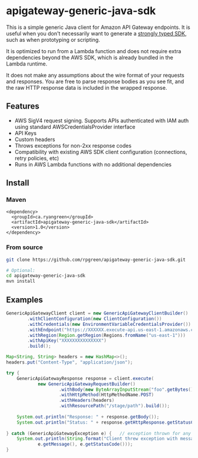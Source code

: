 # apigateway-generic-java-sdk
This is a simple generic Java client for Amazon API Gateway endpoints. It is useful when you don't necessarily want to generate a [strongly typed SDK](https://aws.amazon.com/blogs/developer/api-gateway-java-sdk), such as when prototyping or scripting.

It is optimized to run from a Lambda function and does not require extra dependencies beyond the AWS SDK, which is already bundled in the Lambda runtime.

It does not make any assumptions about the wire format of your requests and responses. You are free to parse response bodies as you see fit, and the raw HTTP response data is included in the wrapped response.

## Features
* AWS SigV4 request signing. Supports APIs authenticated with IAM auth using standard AWSCredentialsProvider interface
* API Keys
* Custom headers 
* Throws exceptions for non-2xx response codes
* Compatibility with existing AWS SDK client configuration (connections, retry policies, etc)
* Runs in AWS Lambda functions with no additional dependencies

## Install

### Maven
```
<dependency>
  <groupId>ca.ryangreen</groupId>
  <artifactId>apigateway-generic-java-sdk</artifactId>
  <version>1.0</version>
</dependency>
```

### From source
```bash
git clone https://github.com/rpgreen/apigateway-generic-java-sdk.git

# Optional:
cd apigateway-generic-java-sdk
mvn install
```

## Examples
```java
GenericApiGatewayClient client = new GenericApiGatewayClientBuilder()
        .withClientConfiguration(new ClientConfiguration())
        .withCredentials(new EnvironmentVariableCredentialsProvider())
        .withEndpoint("https://XXXXXX.execute-api.us-east-1.amazonaws.com")
        .withRegion(Region.getRegion(Regions.fromName("us-east-1")))
        .withApiKey("XXXXXXXXXXXXXXX")
        .build();

Map<String, String> headers = new HashMap<>();
headers.put("Content-Type", "application/json");

try {
    GenericApiGatewayResponse response = client.execute(
            new GenericApiGatewayRequestBuilder()
                    .withBody(new ByteArrayInputStream("foo".getBytes()))
                    .withHttpMethod(HttpMethodName.POST)
                    .withHeaders(headers)
                    .withResourcePath("/stage/path").build());
    
    System.out.println("Response: " + response.getBody());
    System.out.println("Status: " + response.getHttpResponse.getStatusCode());
    
} catch (GenericApiGatewayException e) {   // exception thrown for any non-2xx response
    System.out.println(String.format("Client threw exception with message %s and status code %s", 
            e.getMessage(), e.getStatusCode()));
}

```